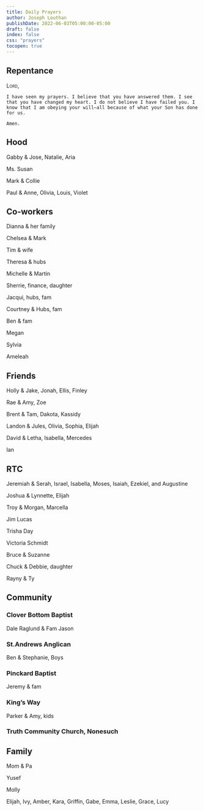 ```yaml
---
title: Daily Prayers
author: Joseph Louthan
publishDate: 2022-06-03T05:00:00-05:00
draft: false
index: false
css: "prayers"
tocopen: true
---
```

## Repentance

<div style='font-variant: small-caps;'>
Lord,
</div>

```text
I have seen my prayers. I believe that you have answered them. I see that you have changed my heart. I do not believe I have failed you. I know that I am obeying your will—​all because of what your Son has done for us.

Amen.
```

## Hood

Gabby & Jose, Natalie, Aria

Ms. Susan

Mark & Collie

Paul & Anne, Olivia, Louis, Violet

## Co-workers

Dianna & her family

Chelsea & Mark

Tim & wife

Theresa & hubs

Michelle & Martin

Sherrie, finance, daughter

Jacqui, hubs, fam

Courtney & Hubs, fam

Ben & fam

Megan

Sylvia

Ameleah

## Friends

Holly & Jake, Jonah, Ellis, Finley

Rae & Amy, Zoe

Brent & Tam, Dakota, Kassidy

Landon & Jules, Olivia, Sophia, Elijah

David & Letha, Isabella, Mercedes

Ian

## RTC

Jeremiah & Serah, Israel, Isabella, Moses, Isaiah, Ezekiel, and Augustine

Joshua & Lynnette, Elijah

Troy & Morgan, Marcella

Jim Lucas

Trisha Day

Victoria Schmidt

Bruce & Suzanne

Chuck & Debbie, daughter

Rayny & Ty

## Community

### Clover Bottom Baptist  
Dale Raglund & Fam
Jason

### St.Andrews Anglican  

Ben & Stephanie, Boys

### Pinckard Baptist

Jeremy & fam

### King’s Way

Parker & Amy, kids

### Truth Community Church, Nonesuch

## Family

Mom & Pa

Yusef

Molly

Elijah, Ivy, Amber, Kara, Griffin, Gabe, Emma, Leslie, Grace, Lucy
